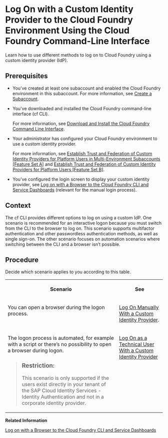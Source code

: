 <!-- loiod477618e861c48d2976e03f9b6a3cfe8 -->

# Log On with a Custom Identity Provider to the Cloud Foundry Environment Using the Cloud Foundry Command-Line Interface

Learn how to use different methods to log on to Cloud Foundry using a custom identity provider \(IdP\).



<a name="loiod477618e861c48d2976e03f9b6a3cfe8__prereq_ifq_vn3_jlb"/>

## Prerequisites

-   You’ve created at least one subaccount and enabled the Cloud Foundry environment in this subaccount. For more information, see [Create a Subaccount](create-a-subaccount-05280a1.md).

-   You've downloaded and installed the Cloud Foundry command-line interface \(cf CLI\).

    For more information, see [Download and Install the Cloud Foundry Command Line Interface](download-and-install-the-cloud-foundry-command-line-interface-4ef907a.md).

-   Your administrator has configured your Cloud Foundry environment to use a custom identity provider.

    For more information, see [Establish Trust and Federation of Custom Identity Providers for Platform Users in Multi-Environment Subaccounts \[Feature Set A\]](establish-trust-and-federation-of-custom-identity-providers-for-platform-users-in-multi-8600afb.md) and [Establish Trust and Federation of Custom Identity Providers for Platform Users \[Feature Set B\]](establish-trust-and-federation-of-custom-identity-providers-for-platform-users-feature-c368984.md).

-   You've configured the login screen to display your custom identity provider, see [Log on with a Browser to the Cloud Foundry CLI and Service Dashboards](log-on-with-a-browser-to-the-cloud-foundry-cli-and-service-dashboards-7eb0943.md) \(relevant for the manual login process\).




<a name="loiod477618e861c48d2976e03f9b6a3cfe8__context_cxm_sqx_1mb"/>

## Context

The cf CLI provides different options to log on using a custom IdP. One scenario is recommended for an interactive logon because you must switch from the CLI to the browser to log on. This scenario supports multifactor authentication and other passwordless authentication methods, as well as single sign-on. The other scenario focuses on automation scenarios where switching between the CLI and a browser isn’t possible.



<a name="loiod477618e861c48d2976e03f9b6a3cfe8__steps_jd3_dd3_jlb"/>

## Procedure

Decide which scenario applies to you according to this table.


<table>
<tr>
<th valign="top">

Scenario



</th>
<th valign="top">

See



</th>
</tr>
<tr>
<td valign="top">

You can open a browser during the logon process.



</td>
<td valign="top">

 [Log On Manually With a Custom Identity Provider](log-on-manually-with-a-custom-identity-provider-e1009b4.md).



</td>
</tr>
<tr>
<td valign="top">

The logon process is automated, for example with a script or there’s no possibility to open a browser during logon.

> ### Restriction:  
> This scenario is only supported if the users exist directly in your tenant of the SAP Cloud Identity Services - Identity Authentication and not in a corporate identity provider.



</td>
<td valign="top">

 [Log On as a Technical User With a Custom Identity Provider](log-on-as-a-technical-user-with-a-custom-identity-provider-98ec56a.md) 



</td>
</tr>
</table>

**Related Information**  


[Log on with a Browser to the Cloud Foundry CLI and Service Dashboards](log-on-with-a-browser-to-the-cloud-foundry-cli-and-service-dashboards-7eb0943.md "Platform users of the Cloud Foundry environment have the option to log on with a custom identity provider or the default identity provider.")

